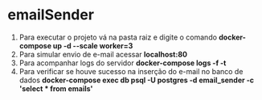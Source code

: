 # emailSender

1. Para executar o projeto vá na pasta raiz e digite o comando **docker-compose up -d --scale worker=3**
2. Para simular envio de e-mail acessar **localhost:80**
3. Para acompanhar logs do servidor **docker-compose logs -f -t**
4. Para verificar se houve sucesso na inserção do e-mail no banco de dados **docker-compose exec db psql -U postgres -d email_sender -c 'select * from emails'**
